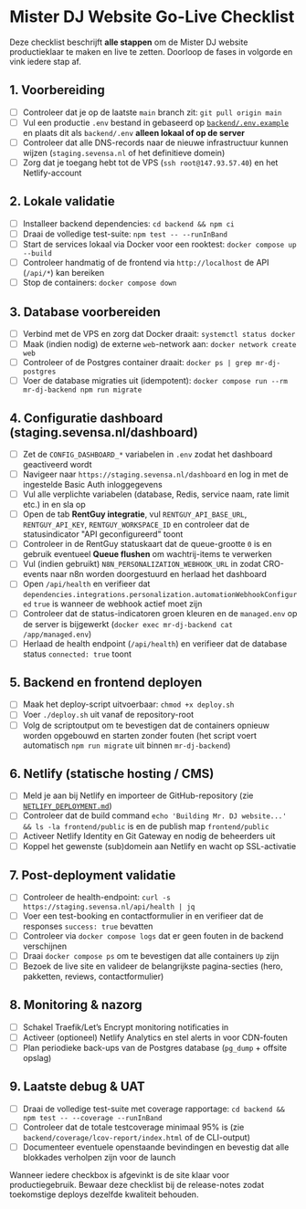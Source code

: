 # Mister DJ Website Go-Live Checklist

Deze checklist beschrijft **alle stappen** om de Mister DJ website productieklaar te maken en live te zetten. Doorloop de fases in volgorde en vink iedere stap af.

## 1. Voorbereiding
- [ ] Controleer dat je op de laatste `main` branch zit: `git pull origin main`
- [ ] Vul een productie `.env` bestand in gebaseerd op [`backend/.env.example`](../backend/.env.example) en plaats dit als `backend/.env` **alleen lokaal of op de server**
- [ ] Controleer dat alle DNS-records naar de nieuwe infrastructuur kunnen wijzen (`staging.sevensa.nl` of het definitieve domein)
- [ ] Zorg dat je toegang hebt tot de VPS (`ssh root@147.93.57.40`) en het Netlify-account

## 2. Lokale validatie
- [ ] Installeer backend dependencies: `cd backend && npm ci`
- [ ] Draai de volledige test-suite: `npm test -- --runInBand`
- [ ] Start de services lokaal via Docker voor een rooktest: `docker compose up --build`
- [ ] Controleer handmatig of de frontend via `http://localhost` de API (`/api/*`) kan bereiken
- [ ] Stop de containers: `docker compose down`

## 3. Database voorbereiden
- [ ] Verbind met de VPS en zorg dat Docker draait: `systemctl status docker`
- [ ] Maak (indien nodig) de externe `web`-network aan: `docker network create web`
- [ ] Controleer of de Postgres container draait: `docker ps | grep mr-dj-postgres`
- [ ] Voer de database migraties uit (idempotent): `docker compose run --rm mr-dj-backend npm run migrate`

## 4. Configuratie dashboard (staging.sevensa.nl/dashboard)
- [ ] Zet de `CONFIG_DASHBOARD_*` variabelen in `.env` zodat het dashboard geactiveerd wordt
- [ ] Navigeer naar `https://staging.sevensa.nl/dashboard` en log in met de ingestelde Basic Auth inloggegevens
- [ ] Vul alle verplichte variabelen (database, Redis, service naam, rate limit etc.) in en sla op
- [ ] Open de tab **RentGuy integratie**, vul `RENTGUY_API_BASE_URL`, `RENTGUY_API_KEY`, `RENTGUY_WORKSPACE_ID` en controleer dat de statusindicator "API geconfigureerd" toont
- [ ] Controleer in de RentGuy statuskaart dat de queue-grootte `0` is en gebruik eventueel **Queue flushen** om wachtrij-items te verwerken
- [ ] Vul (indien gebruikt) `N8N_PERSONALIZATION_WEBHOOK_URL` in zodat CRO-events naar n8n worden doorgestuurd en herlaad het dashboard
- [ ] Open `/api/health` en verifieer dat `dependencies.integrations.personalization.automationWebhookConfigured` `true` is wanneer de webhook actief moet zijn
- [ ] Controleer dat de status-indicatoren groen kleuren en de `managed.env` op de server is bijgewerkt (`docker exec mr-dj-backend cat /app/managed.env`)
- [ ] Herlaad de health endpoint (`/api/health`) en verifieer dat de database status `connected: true` toont

## 5. Backend en frontend deployen
- [ ] Maak het deploy-script uitvoerbaar: `chmod +x deploy.sh`
- [ ] Voer `./deploy.sh` uit vanaf de repository-root
- [ ] Volg de scriptoutput om te bevestigen dat de containers opnieuw worden opgebouwd en starten zonder fouten (het script voert automatisch `npm run migrate` uit binnen `mr-dj-backend`)

## 6. Netlify (statische hosting / CMS)
- [ ] Meld je aan bij Netlify en importeer de GitHub-repository (zie [`NETLIFY_DEPLOYMENT.md`](../NETLIFY_DEPLOYMENT.md))
- [ ] Controleer dat de build command `echo 'Building Mr. DJ website...' && ls -la frontend/public` is en de publish map `frontend/public`
- [ ] Activeer Netlify Identity en Git Gateway en nodig de beheerders uit
- [ ] Koppel het gewenste (sub)domein aan Netlify en wacht op SSL-activatie

## 7. Post-deployment validatie
- [ ] Controleer de health-endpoint: `curl -s https://staging.sevensa.nl/api/health | jq`
- [ ] Voer een test-booking en contactformulier in en verifieer dat de responses `success: true` bevatten
- [ ] Controleer via `docker compose logs` dat er geen fouten in de backend verschijnen
- [ ] Draai `docker compose ps` om te bevestigen dat alle containers `Up` zijn
- [ ] Bezoek de live site en valideer de belangrijkste pagina-secties (hero, pakketten, reviews, contactformulier)

## 8. Monitoring & nazorg
- [ ] Schakel Traefik/Let’s Encrypt monitoring notificaties in
- [ ] Activeer (optioneel) Netlify Analytics en stel alerts in voor CDN-fouten
- [ ] Plan periodieke back-ups van de Postgres database (`pg_dump` + offsite opslag)

## 9. Laatste debug & UAT
- [ ] Draai de volledige test-suite met coverage rapportage: `cd backend && npm test -- --coverage --runInBand`
- [ ] Controleer dat de totale testcoverage minimaal 95% is (zie `backend/coverage/lcov-report/index.html` of de CLI-output)
- [ ] Documenteer eventuele openstaande bevindingen en bevestig dat alle blokkades verholpen zijn voor de launch

Wanneer iedere checkbox is afgevinkt is de site klaar voor productiegebruik. Bewaar deze checklist bij de release-notes zodat toekomstige deploys dezelfde kwaliteit behouden.
